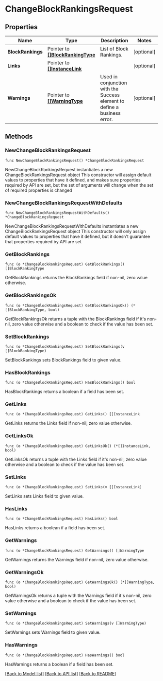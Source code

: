 # ChangeBlockRankingsRequest

## Properties

Name | Type | Description | Notes
------------ | ------------- | ------------- | -------------
**BlockRankings** | Pointer to [**[]BlockRankingType**](BlockRankingType.md) | List of Block Rankings. | [optional] 
**Links** | Pointer to [**[]InstanceLink**](InstanceLink.md) |  | [optional] 
**Warnings** | Pointer to [**[]WarningType**](WarningType.md) | Used in conjunction with the Success element to define a business error. | [optional] 

## Methods

### NewChangeBlockRankingsRequest

`func NewChangeBlockRankingsRequest() *ChangeBlockRankingsRequest`

NewChangeBlockRankingsRequest instantiates a new ChangeBlockRankingsRequest object
This constructor will assign default values to properties that have it defined,
and makes sure properties required by API are set, but the set of arguments
will change when the set of required properties is changed

### NewChangeBlockRankingsRequestWithDefaults

`func NewChangeBlockRankingsRequestWithDefaults() *ChangeBlockRankingsRequest`

NewChangeBlockRankingsRequestWithDefaults instantiates a new ChangeBlockRankingsRequest object
This constructor will only assign default values to properties that have it defined,
but it doesn't guarantee that properties required by API are set

### GetBlockRankings

`func (o *ChangeBlockRankingsRequest) GetBlockRankings() []BlockRankingType`

GetBlockRankings returns the BlockRankings field if non-nil, zero value otherwise.

### GetBlockRankingsOk

`func (o *ChangeBlockRankingsRequest) GetBlockRankingsOk() (*[]BlockRankingType, bool)`

GetBlockRankingsOk returns a tuple with the BlockRankings field if it's non-nil, zero value otherwise
and a boolean to check if the value has been set.

### SetBlockRankings

`func (o *ChangeBlockRankingsRequest) SetBlockRankings(v []BlockRankingType)`

SetBlockRankings sets BlockRankings field to given value.

### HasBlockRankings

`func (o *ChangeBlockRankingsRequest) HasBlockRankings() bool`

HasBlockRankings returns a boolean if a field has been set.

### GetLinks

`func (o *ChangeBlockRankingsRequest) GetLinks() []InstanceLink`

GetLinks returns the Links field if non-nil, zero value otherwise.

### GetLinksOk

`func (o *ChangeBlockRankingsRequest) GetLinksOk() (*[]InstanceLink, bool)`

GetLinksOk returns a tuple with the Links field if it's non-nil, zero value otherwise
and a boolean to check if the value has been set.

### SetLinks

`func (o *ChangeBlockRankingsRequest) SetLinks(v []InstanceLink)`

SetLinks sets Links field to given value.

### HasLinks

`func (o *ChangeBlockRankingsRequest) HasLinks() bool`

HasLinks returns a boolean if a field has been set.

### GetWarnings

`func (o *ChangeBlockRankingsRequest) GetWarnings() []WarningType`

GetWarnings returns the Warnings field if non-nil, zero value otherwise.

### GetWarningsOk

`func (o *ChangeBlockRankingsRequest) GetWarningsOk() (*[]WarningType, bool)`

GetWarningsOk returns a tuple with the Warnings field if it's non-nil, zero value otherwise
and a boolean to check if the value has been set.

### SetWarnings

`func (o *ChangeBlockRankingsRequest) SetWarnings(v []WarningType)`

SetWarnings sets Warnings field to given value.

### HasWarnings

`func (o *ChangeBlockRankingsRequest) HasWarnings() bool`

HasWarnings returns a boolean if a field has been set.


[[Back to Model list]](../README.md#documentation-for-models) [[Back to API list]](../README.md#documentation-for-api-endpoints) [[Back to README]](../README.md)


